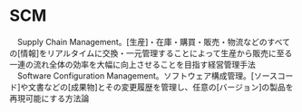 # SCM
　Supply Chain Management。[生産]・在庫・購買・販売・物流などのすべての[情報]をリアルタイムに交換・一元管理することによって生産から販売に至る一連の流れ全体の効率を大幅に向上させることを目指す経営管理手法
　Software Configuration Management。ソフトウェア構成管理。[ソースコード]や文書などの[成果物]とその変更履歴を管理し、任意の[バージョン]の製品を再現可能にする方法論
